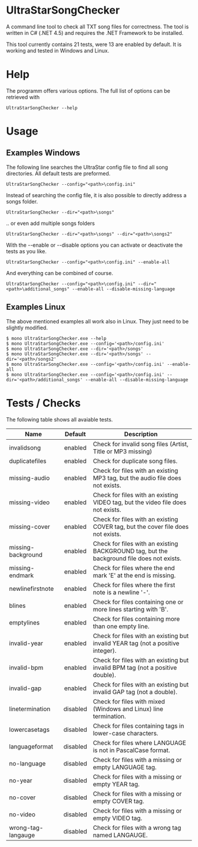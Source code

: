 # UltraStarSongChecker
A command line tool to check all TXT song files for correctness.
The tool is written in C# (.NET 4.5) and requires the .NET Framework to be installed.

This tool currently contains 21 tests, were 13 are enabled by default.
It is working and tested in Windows and Linux.

# Help
The programm offers various options. The full list of options can be retrieved with

    UltraStarSongChecker --help

# Usage
## Examples Windows
The following line searches the UltraStar config file to find all song directories. All default tests are preformed.

    UltraStarSongChecker --config="<path>\config.ini"

Instead of searching the config file, it is also possible to directly address a songs folder.

    UltraStarSongChecker --dir="<path>\songs"

.. or even add multiple songs folders

    UltraStarSongChecker --dir="<path>\songs" --dir="<path>\songs2"

With the --enable or --disable options you can activate or deactivate the tests as you like.

    UltraStarSongChecker --config="<path>\config.ini" --enable-all

And everything can be combined of course.

    UltraStarSongChecker --config="<path>\config.ini" --dir="<path>\additional_songs" --enable-all --disable-missing-language

## Examples Linux
The above mentioned examples all work also in Linux. They just need to be slightly modified.

    $ mono UltraStarSongChecker.exe --help
    $ mono UltraStarSongChecker.exe --config='<path>/config.ini'
    $ mono UltraStarSongChecker.exe --dir='<path>/songs'
    $ mono UltraStarSongChecker.exe --dir='<path>/songs' --dir='<path>/songs2'
    $ mono UltraStarSongChecker.exe --config='<path>/config.ini' --enable-all
    $ mono UltraStarSongChecker.exe --config='<path>/config.ini' --dir='<path>/additional_songs' --enable-all --disable-missing-language

# Tests / Checks
The following table shows all avaiable tests.

| Name               | Default  | Description                                                                     |
| ------------------ |:--------:| ------------------------------------------------------------------------------- |
| invalidsong        | enabled  | Check for invalid song files (Artist, Title or MP3 missing)                     |
| duplicatefiles     | enabled  | Check for duplicate song files.                                                 |
| missing-audio      | enabled  | Check for files with an existing MP3 tag, but the audio file does not exists.   |
| missing-video      | enabled  | Check for files with an existing VIDEO tag, but the video file does not exists. |
| missing-cover      | enabled  | Check for files with an existing COVER tag, but the cover file does not exists. |
| missing-background | enabled  | Check for files with an existing BACKGROUND tag, but the background file does not exists. |
| missing-endmark    | enabled  | Check for files where the end mark 'E' at the end is missing.                   |
| newlinefirstnote   | enabled  | Check for files where the first note is a newline '-'.                          |
| blines             | enabled  | Check for files containing one or more lines starting with 'B'.                 |
| emptylines         | enabled  | Check for files containing more than one empty line.                            |
| invalid-year       | enabled  | Check for files with an existing but invalid YEAR tag (not a positive integer). |
| invalid-bpm        | enabled  | Check for files with an existing but invalid BPM tag (not a positive double).   |
| invalid-gap        | enabled  | Check for files with an existing but invalid GAP tag (not a double).            |
| linetermination    | disabled | Check for files with mixed (Windows and Linux) line termination.                |
| lowercasetags      | disabled | Check for files containing tags in lower-case characters.                       |
| languageformat     | disabled | Check for files where LANGUAGE is not in PascalCase format.                     |
| no-language        | disabled | Check for files with a missing or empty LANGUAGE tag.                           |
| no-year            | disabled | Check for files with a missing or empty YEAR tag.                               |
| no-cover           | disabled | Check for files with a missing or empty COVER tag.                              |
| no-video           | disabled | Check for files with a missing or empty VIDEO tag.                              |
| wrong-tag-langauge | disabled | Check for files with a wrong tag named LANGAUGE.                                |
